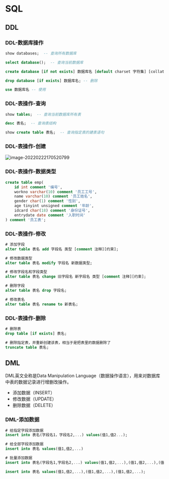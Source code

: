 # SQL

## DDL

### DDL-数据库操作

```sql
show databases;  -- 查询所有数据库

select database();  -- 查询当前数据库

create database [if not exists] 数据库名 [default charset 字符集] [collate 排序规则]; -- 创建

drop database [if exists] 数据库名; -- 删除

use 数据库名 -- 使用
```



### DDL-表操作-查询

```sql
show tables;  -- 查询当前数据库所有表

desc 表名;  -- 查询表结构

show create table 表名;  -- 查询指定表的建表语句
```



### DDL-表操作-创建

![image-20220222170520799](C:\Users\ASUS\AppData\Roaming\Typora\typora-user-images\image-20220222170520799.png)



### DDL-表操作-数据类型

```sql
create table emp(
	id int comment '编号',
    workno varchar(10) comment '员工工号',
    name varchar(10) comment '员工姓名',
    gender char(1) comment '性别',
    age tinyint unsigned comment '年龄',
    idcard char(18) comment '身份证号',
    entrydate date comment '入职时间'
) comment '员工表';
```



### DDL-表操作-修改

```sql
# 添加字段
alter table 表名 add 字段名 类型 [comment 注释][约束];

# 修改数据类型
alter table 表名 modify 字段名 新数据类型;

# 修改字段名和字段类型
alter table 表名 change 旧字段名 新字段名 类型 [comment 注释][约束];

# 删除字段
alter table 表名 drop 字段名;

# 修改表名
alter table 表名 rename to 新表名;
```



### DDL-表操作-删除

```sql
# 删除表
drop table [if exists] 表名;

# 删除指定表，并重新创建该表，相当于是把表里的数据删除了
truncate table 表名;
```



## DML

DML英文全称是Data Manipulation Language（数据操作语言），用来对数据库中表的数据记录进行增删改操作。

* 添加数据（INSERT）
* 修改数据（UPDATE）
* 删除数据（DELETE）

### DML-添加数据

```sql
# 给指定字段添加数据
insert into 表名(字段名1，字段名2,...) values(值1,值2...);

# 给全部字段添加数据
insert into 表名 values(值1,值2,...)

# 批量添加数据
insert into 表名(字段名1,字段名2,...) values(值1,值2,...),(值1,值2,...),(值1,值2,...);

insert into 表名 values(值1,值2,...),(值1,值2,...),(值1,值2,...);
```

